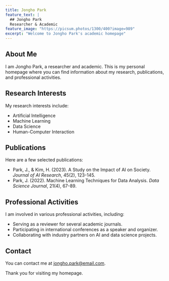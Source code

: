 ```yaml
---
title: Jongho Park
feature_text: |
  ## Jongho Park
  Researcher & Academic
feature_image: "https://picsum.photos/1300/400?image=989"
excerpt: "Welcome to Jongho Park's academic homepage"
---
```


## About Me

I am Jongho Park, a researcher and academic. This is my personal homepage where you can find information about my research, publications, and professional activities.

## Research Interests

My research interests include:

- Artificial Intelligence
- Machine Learning
- Data Science
- Human-Computer Interaction

## Publications

Here are a few selected publications:

- Park, J., & Kim, H. (2023). A Study on the Impact of AI on Society. *Journal of AI Research*, 45(2), 123-145.
- Park, J. (2022). Machine Learning Techniques for Data Analysis. *Data Science Journal*, 21(4), 67-89.

## Professional Activities

I am involved in various professional activities, including:

- Serving as a reviewer for several academic journals.
- Participating in international conferences as a speaker and organizer.
- Collaborating with industry partners on AI and data science projects.

## Contact

You can contact me at [jongho.park@email.com](mailto:jongho.park@email.com).

Thank you for visiting my homepage.
